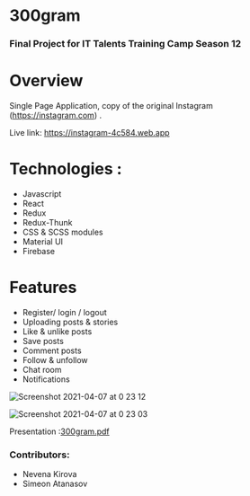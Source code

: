 # 300gram

### Final Project for IT Talents Training Camp Season 12

# Overview

Single Page Application, copy of the original Instagram (https://instagram.com) . 

Live link: https://instagram-4c584.web.app

#  Technologies :

 * Javascript 
 * React
 * Redux
 * Redux-Thunk
 * CSS  & SCSS modules
 * Material UI
 * Firebase
 
 
# Features

* Register/ login / logout 
* Uploading posts & stories
* Like & unlike posts
* Save posts
* Comment posts
* Follow & unfollow
* Chat room
* Notifications

![Screenshot 2021-04-07 at 0 23 12](https://user-images.githubusercontent.com/32630123/113780195-8c6ed000-9737-11eb-9819-3c25d8f68bd0.png)

![Screenshot 2021-04-07 at 0 23 03](https://user-images.githubusercontent.com/32630123/113780179-8973df80-9737-11eb-8e22-3fc9596fc739.png)


Presentation :[300gram.pdf](https://github.com/SimeonVAtanasov/INSTAGRAM_CLONE/files/6267650/300gram.pdf)




### Contributors:

* Nevena Kirova
* Simeon Atanasov
